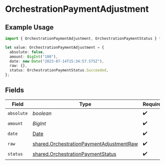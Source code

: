 # OrchestrationPaymentAdjustment

## Example Usage

```typescript
import { OrchestrationPaymentAdjustment, OrchestrationPaymentStatus } from "@formance/formance-sdk/sdk/models/shared";

let value: OrchestrationPaymentAdjustment = {
  absolute: false,
  amount: BigInt("100"),
  date: new Date("2023-07-14T15:34:57.575Z"),
  raw: {},
  status: OrchestrationPaymentStatus.Succeeded,
};
```

## Fields

| Field                                                                                                       | Type                                                                                                        | Required                                                                                                    | Description                                                                                                 | Example                                                                                                     |
| ----------------------------------------------------------------------------------------------------------- | ----------------------------------------------------------------------------------------------------------- | ----------------------------------------------------------------------------------------------------------- | ----------------------------------------------------------------------------------------------------------- | ----------------------------------------------------------------------------------------------------------- |
| `absolute`                                                                                                  | *boolean*                                                                                                   | :heavy_check_mark:                                                                                          | N/A                                                                                                         |                                                                                                             |
| `amount`                                                                                                    | *BigInt*                                                                                                    | :heavy_check_mark:                                                                                          | N/A                                                                                                         | 100                                                                                                         |
| `date`                                                                                                      | [Date](https://developer.mozilla.org/en-US/docs/Web/JavaScript/Reference/Global_Objects/Date)               | :heavy_check_mark:                                                                                          | N/A                                                                                                         |                                                                                                             |
| `raw`                                                                                                       | [shared.OrchestrationPaymentAdjustmentRaw](../../../sdk/models/shared/orchestrationpaymentadjustmentraw.md) | :heavy_check_mark:                                                                                          | N/A                                                                                                         |                                                                                                             |
| `status`                                                                                                    | [shared.OrchestrationPaymentStatus](../../../sdk/models/shared/orchestrationpaymentstatus.md)               | :heavy_check_mark:                                                                                          | N/A                                                                                                         |                                                                                                             |